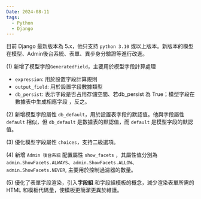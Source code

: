 ```yaml
---
Date: 2024-08-11
tags:
  - Python
  - Django
---
```

目前 Django 最新版本為 5.x，他只支持 `python 3.10` 或以上版本。新版本的模型在模型、Admin後台系統、表單、異步身分驗證等進行改進。

(1) 新增了模型字段`GeneratedField`，主要用於模型字段計算處理
* `expression`: 用於設置字段計算規則
* `output_field`: 用於設置字段數據類型
* `db_persist`: 表示字段是否占用存儲空間、若db_persist 為 True；模型字段在數據表中生成相應字段 ，反之。

(2) 新增模型字段屬性 `db_default`，用於設置表字段的默認值。他與字段屬性 `default` 相似，但 `db_default` 是數據表的默認值，而 `default` 是模型字段的默認值。

(3) 優化模型字段屬性 `choices`，支持二級選項。

(4) 新增 `Admin 後台系統` 配置屬性 `show_facets` ，其屬性值分別為 `admin.ShowFacets.ALWAYS`、`admin.ShowFacets.ALLOW`、`admin.ShowFacets.NEVER`, 主要用於控制過濾器的數量。

(5) 優化了表單字段渲染，引入**字段組** 和字段組模板的概念，減少渲染表單所需的 HTML 和模板代碼量，使模板更簡潔更異於維護。